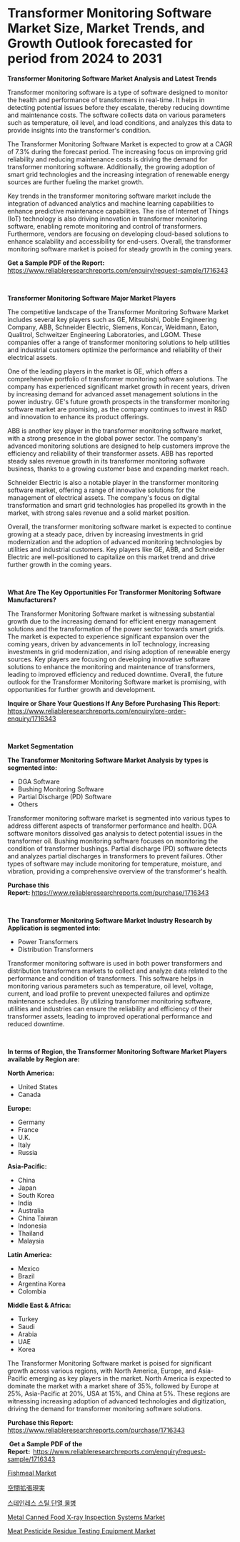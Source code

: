 <p><h1>Transformer Monitoring Software Market Size, Market Trends, and Growth Outlook forecasted for period from 2024 to 2031</h1></p><p><strong>Transformer Monitoring Software Market Analysis and Latest Trends</strong></p>
<p><p>Transformer monitoring software is a type of software designed to monitor the health and performance of transformers in real-time. It helps in detecting potential issues before they escalate, thereby reducing downtime and maintenance costs. The software collects data on various parameters such as temperature, oil level, and load conditions, and analyzes this data to provide insights into the transformer's condition.</p><p>The Transformer Monitoring Software Market is expected to grow at a CAGR of 7.3% during the forecast period. The increasing focus on improving grid reliability and reducing maintenance costs is driving the demand for transformer monitoring software. Additionally, the growing adoption of smart grid technologies and the increasing integration of renewable energy sources are further fueling the market growth.</p><p>Key trends in the transformer monitoring software market include the integration of advanced analytics and machine learning capabilities to enhance predictive maintenance capabilities. The rise of Internet of Things (IoT) technology is also driving innovation in transformer monitoring software, enabling remote monitoring and control of transformers. Furthermore, vendors are focusing on developing cloud-based solutions to enhance scalability and accessibility for end-users. Overall, the transformer monitoring software market is poised for steady growth in the coming years.</p></p>
<p><strong>Get a Sample PDF of the Report:&nbsp;</strong> <a href="https://www.reliableresearchreports.com/enquiry/request-sample/1716343">https://www.reliableresearchreports.com/enquiry/request-sample/1716343</a></p>
<p>&nbsp;</p>
<p><strong>Transformer Monitoring Software Major Market Players</strong></p>
<p><p>The competitive landscape of the Transformer Monitoring Software Market includes several key players such as GE, Mitsubishi, Doble Engineering Company, ABB, Schneider Electric, Siemens, Koncar, Weidmann, Eaton, Qualitrol, Schweitzer Engineering Laboratories, and LGOM. These companies offer a range of transformer monitoring solutions to help utilities and industrial customers optimize the performance and reliability of their electrical assets.</p><p>One of the leading players in the market is GE, which offers a comprehensive portfolio of transformer monitoring software solutions. The company has experienced significant market growth in recent years, driven by increasing demand for advanced asset management solutions in the power industry. GE's future growth prospects in the transformer monitoring software market are promising, as the company continues to invest in R&D and innovation to enhance its product offerings.</p><p>ABB is another key player in the transformer monitoring software market, with a strong presence in the global power sector. The company's advanced monitoring solutions are designed to help customers improve the efficiency and reliability of their transformer assets. ABB has reported steady sales revenue growth in its transformer monitoring software business, thanks to a growing customer base and expanding market reach.</p><p>Schneider Electric is also a notable player in the transformer monitoring software market, offering a range of innovative solutions for the management of electrical assets. The company's focus on digital transformation and smart grid technologies has propelled its growth in the market, with strong sales revenue and a solid market position.</p><p>Overall, the transformer monitoring software market is expected to continue growing at a steady pace, driven by increasing investments in grid modernization and the adoption of advanced monitoring technologies by utilities and industrial customers. Key players like GE, ABB, and Schneider Electric are well-positioned to capitalize on this market trend and drive further growth in the coming years.</p></p>
<p>&nbsp;</p>
<p><strong>What Are The Key Opportunities For Transformer Monitoring Software Manufacturers?</strong></p>
<p><p>The Transformer Monitoring Software market is witnessing substantial growth due to the increasing demand for efficient energy management solutions and the transformation of the power sector towards smart grids. The market is expected to experience significant expansion over the coming years, driven by advancements in IoT technology, increasing investments in grid modernization, and rising adoption of renewable energy sources. Key players are focusing on developing innovative software solutions to enhance the monitoring and maintenance of transformers, leading to improved efficiency and reduced downtime. Overall, the future outlook for the Transformer Monitoring Software market is promising, with opportunities for further growth and development.</p></p>
<p><strong>Inquire or Share Your Questions If Any Before Purchasing This Report:</strong> <a href="https://www.reliableresearchreports.com/enquiry/pre-order-enquiry/1716343">https://www.reliableresearchreports.com/enquiry/pre-order-enquiry/1716343</a></p>
<p>&nbsp;</p>
<p><strong>Market Segmentation</strong></p>
<p><strong>The Transformer Monitoring Software Market Analysis by types is segmented into:</strong></p>
<p><ul><li>DGA Software</li><li>Bushing Monitoring Software</li><li>Partial Discharge (PD) Software</li><li>Others</li></ul></p>
<p><p>Transformer monitoring software market is segmented into various types to address different aspects of transformer performance and health. DGA software monitors dissolved gas analysis to detect potential issues in the transformer oil. Bushing monitoring software focuses on monitoring the condition of transformer bushings. Partial discharge (PD) software detects and analyzes partial discharges in transformers to prevent failures. Other types of software may include monitoring for temperature, moisture, and vibration, providing a comprehensive overview of the transformer's health.</p></p>
<p><strong>Purchase this Report:&nbsp;</strong><a href="https://www.reliableresearchreports.com/purchase/1716343">https://www.reliableresearchreports.com/purchase/1716343</a></p>
<p>&nbsp;</p>
<p><strong>The Transformer Monitoring Software Market Industry Research by Application is segmented into:</strong></p>
<p><ul><li>Power Transformers</li><li>Distribution Transformers</li></ul></p>
<p><p>Transformer monitoring software is used in both power transformers and distribution transformers markets to collect and analyze data related to the performance and condition of transformers. This software helps in monitoring various parameters such as temperature, oil level, voltage, current, and load profile to prevent unexpected failures and optimize maintenance schedules. By utilizing transformer monitoring software, utilities and industries can ensure the reliability and efficiency of their transformer assets, leading to improved operational performance and reduced downtime.</p></p>
<p>&nbsp;</p>
<p><strong>In terms of Region, the Transformer Monitoring Software Market Players available by Region are:</strong></p>
<p>
    <p> <strong> North America: </strong>
        <ul>
            <li>United States</li>
            <li>Canada</li>
        </ul>
        </p> 
    <p> <strong> Europe: </strong>
        <ul>
            <li>Germany</li>
            <li>France</li>
            <li>U.K.</li>
            <li>Italy</li>
            <li>Russia</li>
        </ul>
        </p> 
    <p> <strong> Asia-Pacific: </strong>
        <ul>
            <li>China</li>
            <li>Japan</li>
            <li>South Korea</li>
            <li>India</li>
            <li>Australia</li>
            <li>China Taiwan</li>
            <li>Indonesia</li>
            <li>Thailand</li>
            <li>Malaysia</li>
        </ul>
        </p> 
    <p> <strong> Latin America: </strong>
        <ul>
            <li>Mexico</li>
            <li>Brazil</li>
            <li>Argentina Korea</li>
            <li>Colombia</li>
        </ul>
        </p> 
    <p> <strong> Middle East & Africa: </strong>
        <ul>
            <li>Turkey</li>
            <li>Saudi</li>
            <li>Arabia</li>
            <li>UAE</li>
            <li>Korea</li>
        </ul>
    </p>
    </p>
<p><p>The Transformer Monitoring Software market is poised for significant growth across various regions, with North America, Europe, and Asia-Pacific emerging as key players in the market. North America is expected to dominate the market with a market share of 35%, followed by Europe at 25%, Asia-Pacific at 20%, USA at 15%, and China at 5%. These regions are witnessing increasing adoption of advanced technologies and digitization, driving the demand for transformer monitoring software solutions.</p></p>
<p><strong>Purchase this Report: </strong><a href="https://www.reliableresearchreports.com/purchase/1716343">https://www.reliableresearchreports.com/purchase/1716343</a></p>
<p>&nbsp;<strong>Get a Sample PDF of the Report:&nbsp;&nbsp;</strong><a href="https://www.reliableresearchreports.com/enquiry/request-sample/1716343">https://www.reliableresearchreports.com/enquiry/request-sample/1716343</a></p>
<p><strong></strong></p>
<p><p><a href="https://view.publitas.com/reportprime-1/fishmeal-market-insights-market-players-and-forecast-till-2031/">Fishmeal Market</a></p><p><a href="https://medium.com/@suysuyheng/%E7%A9%BA%E9%96%93%E6%8B%A1%E5%BC%B5%E7%8F%BE%E5%AE%9F%E5%B8%82%E5%A0%B4-%E3%82%BF%E3%82%A4%E3%83%97-%E3%82%A2%E3%83%97%E3%83%AA%E3%82%B1%E3%83%BC%E3%82%B7%E3%83%A7%E3%83%B3-%E5%9C%B0%E7%90%86%E3%81%AB%E3%82%88%E3%82%8B%E5%8C%85%E6%8B%AC%E7%9A%84%E8%A9%95%E4%BE%A1-db151e872466">空間拡張現実</a></p><p><a href="https://medium.com/@frankpeters35/%EC%8A%A4%ED%85%8C%EC%9D%B8%EB%A0%88%EC%8A%A4-%EC%8A%A4%ED%8B%B8-%EB%8B%A8%EC%97%B4-%EB%AC%BC%EB%B3%91-%EC%8B%9C%EC%9E%A5-%EC%9D%B8%EC%82%AC%EC%9D%B4%ED%8A%B8-%EC%8B%9C%EC%9E%A5-%EB%8F%99%ED%96%A5-%EC%84%B1%EC%9E%A5-2024%EB%85%84%EB%B6%80%ED%84%B0-2031%EB%85%84%EA%B9%8C%EC%A7%80-%EC%98%88%EC%B8%A1%EB%90%9C-%EA%B2%83-94c94b189d3a">스테인레스 스틸 단열 물병</a></p><p><a href="https://pretty-mail-caf.notion.site/Metal-Canned-Food-X-ray-Inspection-Systems-Market-Furnish-Information-about-Market-Size-Market-Shar-dfc618b78d24466296542c60f1950de9">Metal Canned Food X-ray Inspection Systems Market</a></p><p><a href="https://automatic-knee-4c7.notion.site/Meat-Pesticide-Residue-Testing-Equipment-Market-Size-2024-2031-Global-Industrial-Analysis-Key-Geo-aaf06b560e11438bb97756e8eef60d54">Meat Pesticide Residue Testing Equipment Market</a></p></p>